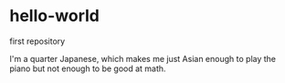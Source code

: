 # hello-world
first repository 

I'm a quarter Japanese, which makes me just Asian enough to play the piano but not enough to be good at math. 
